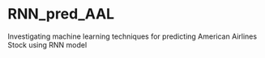 # RNN_pred_AAL
Investigating machine learning techniques for predicting American Airlines Stock using RNN model
